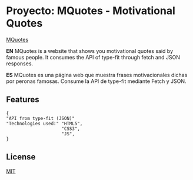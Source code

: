 # Proyecto: MQuotes - Motivational Quotes


[MQuotes](https://feliperodc.github.io/MQuotes/)

**EN** 
MQuotes is a website that shows you motivational quotes said by famous people. It consumes the API of type-fit through fetch and JSON responses.


**ES**
MQuotes es una página web que muestra frases motivacionales dichas por peronas famosas. Consume la API de type-fit mediante Fetch y JSON.

## Features
```
{
"API from type-fit (JSON)"
"Technologies used:" "HTML5",
                     "CSS3",
                     "JS",
}
```

## License
[MIT](https://choosealicense.com/licenses/mit/)